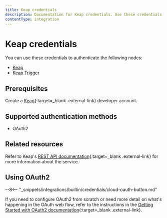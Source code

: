 ```yaml
---
title: Keap credentials
description: Documentation for Keap credentials. Use these credentials to authenticate Keap in n8n, a workflow automation platform.
contentType: integration
---
```


# Keap credentials

You can use these credentials to authenticate the following nodes:

- [Keap](/integrations/builtin/app-nodes/n8n-nodes-base.keap/)
- [Keap Trigger](/integrations/builtin/trigger-nodes/n8n-nodes-base.keaptrigger/)

## Prerequisites

Create a [Keap](https://developer.keap.com/){:target=_blank .external-link} developer account.

## Supported authentication methods

- OAuth2

## Related resources

Refer to Keap's [REST API documentation](https://developer.keap.com/docs/restv2/){:target=_blank .external-link} for more information about the service.

## Using OAuth2

--8<-- "_snippets/integrations/builtin/credentials/cloud-oauth-button.md"

If you need to configure OAuth2 from scratch or need more detail on what's happening in the OAuth web flow, refer to the instructions in the [Getting Started with OAuth2 documentation](https://developer.keap.com/getting-started-oauth-keys/){:target=_blank .external-link}.

